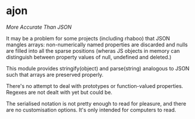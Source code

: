 ajon
====

_More Accurate Than JSON_

It may be a problem for some projects (including rhaboo) that JSON mangles arrays: non-numerically named properties are discarded and nulls are filled into all the sparse positions (wheras JS objects in memory can distinguish between property values of null, undefined and deleted.)

This module provides stringify(object) and parse(string) analogous to JSON such that arrays are preserved properly.

There's no attempt to deal with prototypes or function-valued properties. Regexes are not dealt with yet but could be.

The serialised notation is not pretty enough to read for pleasure, and there are no customisation options. It's only intended for computers to read.
